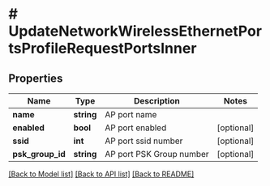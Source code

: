 # # UpdateNetworkWirelessEthernetPortsProfileRequestPortsInner

## Properties

Name | Type | Description | Notes
------------ | ------------- | ------------- | -------------
**name** | **string** | AP port name |
**enabled** | **bool** | AP port enabled | [optional]
**ssid** | **int** | AP port ssid number | [optional]
**psk_group_id** | **string** | AP port PSK Group number | [optional]

[[Back to Model list]](../../README.md#models) [[Back to API list]](../../README.md#endpoints) [[Back to README]](../../README.md)
